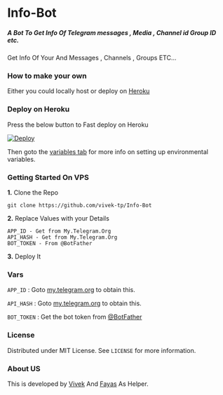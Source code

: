 # Info-Bot

##### A Bot To Get Info Of Telegram messages , Media , Channel id Group ID etc.

Get Info Of Your And Messages , Channels , Groups ETC...

### How to make your own

Either you could locally host or deploy on [Heroku](https://heroku.com)

### Deploy on Heroku

Press the below button to Fast deploy on Heroku

[![Deploy](https://www.herokucdn.com/deploy/button.svg)](https://heroku.com/deploy?template=https://github.com/vivek-tp/Info-Bot)

Then goto the <a href="#vars">variables tab</a> for more info on setting up environmental variables.

### Getting Started On VPS

**1.** Clone the Repo
```
git clone https://github.com/vivek-tp/Info-Bot
```
**2.** Replace Values with your Details
```
APP_ID - Get from My.Telegram.Org
API_HASH - Get from My.Telegram.Org
BOT_TOKEN - From @BotFather
```
**3.** Deploy It

### Vars

`APP_ID` : Goto [my.telegram.org](https://my.telegram.org) to obtain this.

`API_HASH` : Goto [my.telegram.org](https://my.telegram.org) to obtain this.

`BOT_TOKEN` : Get the bot token from [@BotFather](https://telegram.dog/BotFather)

### License

Distributed under MIT License. See `LICENSE` for more information.

### About US

This is developed by [Vivek](https://gitHub.com/Vivek-TP) And [Fayas](https://github.com/FayasNoushad) As Helper.
